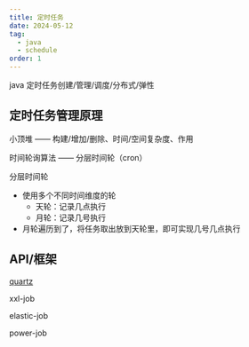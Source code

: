 ```yaml
---
title: 定时任务
date: 2024-05-12
tag:
  - java
  - schedule
order: 1
---
```


java 定时任务创建/管理/调度/分布式/弹性

<!-- mroe -->

## 定时任务管理原理

小顶堆 —— 构建/增加/删除、时间/空间复杂度、作用

时间轮询算法 —— 分层时间轮（cron）

分层时间轮

- 使用多个不同时间维度的轮
  - 天轮：记录几点执行
  - 月轮：记录几号执行
- 月轮遍历到了，将任务取出放到天轮里，即可实现几号几点执行

## API/框架

[quartz](./quartz.md)

xxl-job

elastic-job

power-job
